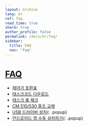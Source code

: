 ```yaml
---
layout: archive
lang: kr
ref: faq
read_time: true
share: true
author_profile: false
permalink: /docs/kr/faq/
sidebar:
  title: FAQ
  nav: "faq"
---
```


# [FAQ](#faq)
- [제어기 호환표](/docs/kr/parts/controller/controller_compatibility/)
- [태스크코드 다운로드](/docs/kr/faq/download_task_code/)
- [태스크 룰 체크](/docs/kr/software/rplus1/task/task_misc/#룰-체크)
- [CM 510/530 퓨즈 교체](/docs/kr/faq/cm_510_530_fuse/)
- [USB 드라이버 설치]{: .popup}
- [안드로이드 앱 수동 설치하기]{: .popup}

[USB 드라이버 설치]: /docs/kr/popup/usb_driver_install/
[안드로이드 앱 수동 설치하기]: /docs/kr/popup/apk_install
